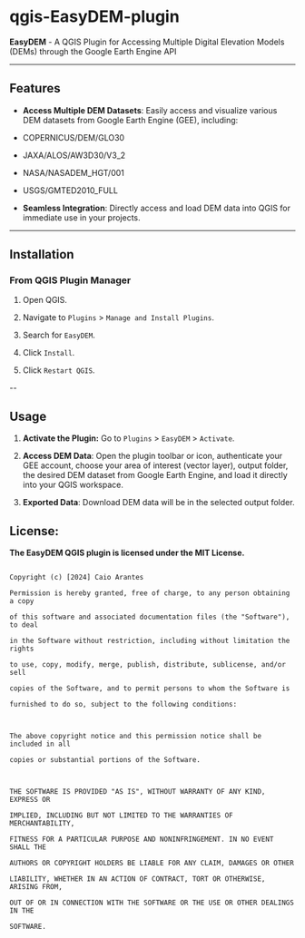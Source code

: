 
# qgis-EasyDEM-plugin

  

**EasyDEM** - A QGIS Plugin for Accessing Multiple Digital Elevation Models (DEMs) through the Google Earth Engine API

  

---

  

## Features

  

-  **Access Multiple DEM Datasets**: Easily access and visualize various DEM datasets from Google Earth Engine (GEE), including:

- COPERNICUS/DEM/GLO30

- JAXA/ALOS/AW3D30/V3_2

- NASA/NASADEM_HGT/001

- USGS/GMTED2010_FULL

-  **Seamless Integration**: Directly access and load DEM data into QGIS for immediate use in your projects.

  

---

  

## Installation

  

### From QGIS Plugin Manager

1. Open QGIS.

2. Navigate to `Plugins` > `Manage and Install Plugins`.

3. Search for `EasyDEM`.

4. Click `Install`.

5. Click `Restart QGIS`.

--

  

## Usage

  

1.  **Activate the Plugin:** Go to `Plugins` > `EasyDEM` > `Activate`.

2.  **Access DEM Data**: Open the plugin toolbar or icon, authenticate your GEE account, choose your area of interest (vector layer), output folder, the desired DEM dataset from Google Earth Engine, and load it directly into your QGIS workspace.

4.  **Exported Data**: Download DEM data will be in the selected output folder.
  
  

## License:

  

**The EasyDEM QGIS plugin is licensed under the MIT License.**

```

Copyright (c) [2024] Caio Arantes

Permission is hereby granted, free of charge, to any person obtaining a copy

of this software and associated documentation files (the "Software"), to deal

in the Software without restriction, including without limitation the rights

to use, copy, modify, merge, publish, distribute, sublicense, and/or sell

copies of the Software, and to permit persons to whom the Software is

furnished to do so, subject to the following conditions:

  

The above copyright notice and this permission notice shall be included in all

copies or substantial portions of the Software.

  

THE SOFTWARE IS PROVIDED "AS IS", WITHOUT WARRANTY OF ANY KIND, EXPRESS OR

IMPLIED, INCLUDING BUT NOT LIMITED TO THE WARRANTIES OF MERCHANTABILITY,

FITNESS FOR A PARTICULAR PURPOSE AND NONINFRINGEMENT. IN NO EVENT SHALL THE

AUTHORS OR COPYRIGHT HOLDERS BE LIABLE FOR ANY CLAIM, DAMAGES OR OTHER

LIABILITY, WHETHER IN AN ACTION OF CONTRACT, TORT OR OTHERWISE, ARISING FROM,

OUT OF OR IN CONNECTION WITH THE SOFTWARE OR THE USE OR OTHER DEALINGS IN THE

SOFTWARE.


